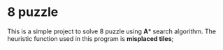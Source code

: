 # 8 puzzle 

This is a simple project to solve 8 puzzle using **A*** search algorithm. The heuristic function used in this program is **misplaced tiles**;